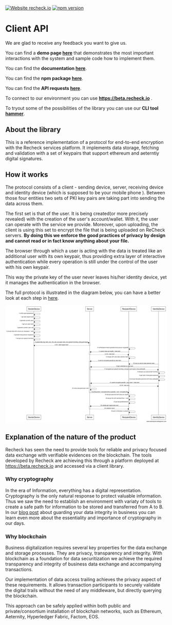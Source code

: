 [![Website recheck.io](https://img.shields.io/badge/Website-recheck.io-brightgreen.svg)](https://recheck.io/) [![npm version](https://badge.fury.io/js/recheck-clientjs-library.svg)](https://badge.fury.io/js/symbol-sdk)
# Client API

We are glad to receive any feedback you want to give us. 

You can find a **demo page [here](https://github.com/ReCheck-io/demo-page)** that demonstrates the
most important interactions with the system and sample code how to implement them. 

You can find the **documentation [here](docs/index.md)**.

You can find the **npm package [here](https://www.npmjs.com/package/recheck-clientjs-library)**.

You can find the **API requests [here](docs/API.md)**.

To connect to our environment you can use __https://beta.recheck.io__ .


To tryout some of the possibilities of the library you can use our __CLI tool [hammer](https://github.com/ReCheck-io/hammerJS)__.

## About the library 

This is a reference implementation of a protocol for end-to-end encryption with the Recheck services platform. It implements data storage, fetching and validation with a set of keypairs that support ethereum and aeterntiy digital signatures. 

## How it works

The protocol consists of a client - sending device, server, receiving device and identity device (which is supposed to be your mobile phone ). Between those four entities two sets of PKI key pairs are taking part into sending the data across them. 

The first set is that of the user. It is being created(or more precisely revealed) with the creation of the user's account/wallet. With it, the user can operate with the service we provide. Moreover, upon uploading, the client is using this set to encrypt the file that is being uploaded on ReCheck servers. __By doing this we enforce the good practices of privacy by design and cannot read or in fact know anything about your file.__

The browser through which a user is acting with the data is treated like an additional user with its own keypair, thus providing extra layer of interactive authentication while every operation is still under the control of the user with his own keypair.

This way the private key of the user never leaves his/her identity device, yet it manages the authentication in the browser.

The full protocol is illustrated in the diagram below, you can have a better look at each step in [here](docs/WebSequenceDiagram.md).

![protocol](docs/protocol.png)

## Explanation of the nature of the product 

Recheck has seen the need to provide tools for reliable and privacy focused data exchange with verifiable evidences on the blockchain. The tools developed by Recheck are achieving this through a platform deployed at https://beta.recheck.io and accessed via a client library.

### Why cryptography 

In the era of Information, everything has a digital representation. Cryptography is the only natural response to protect valuable information. Thus we saw the need to establish an environment with variaty of tools to create a safe path for information to be stored and transferred from A to B. In our [blog post](https://recheck.io/blog/guard-data-integrity/) about guarding your data integrity in business you can learn even more about the essentiality and importance of cryptography in our days. 

### Why blockchain

Business digitalization requires several key properties for the data exchange and storage processes. They are privacy, transparency and integrity. With blockchain as a foundation for data securitization we achieve the required transparency and integrity of business data exchange and accompanying transactions.

Our implementation of data access trailing achieves the privacy aspect of these requirements. It allows transaction participants to securely validate the digital trails without the need of any middleware, but directly querying the blockchain.

This approach can be safely applied within both public and private/consortium installation of blockchain networks, such as Ethereum, Aeternity, Hyperledger Fabric, Factom, EOS.
